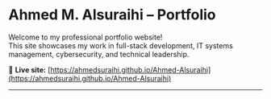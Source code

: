 # Ahmed M. Alsuraihi – Portfolio

Welcome to my professional portfolio website!  
This site showcases my work in full-stack development, IT systems management, cybersecurity, and technical leadership.

🔗 **Live site:** [https://ahmedsuraihi.github.io/Ahmed-Alsuraihi](https://ahmedsuraihi.github.io/Ahmed-Alsuraihi)

---
